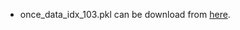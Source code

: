 - once_data_idx_103.pkl can be download from [here](https://drive.google.com/file/d/1aYiFAWFC2exU_OqnSHiGvf913E0TCUur/view?usp=sharing).
